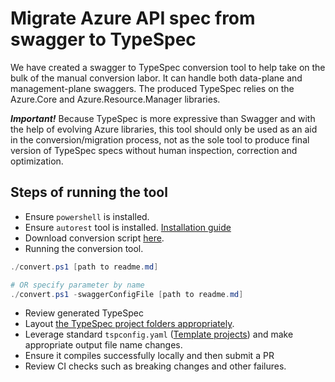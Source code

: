 # Migrate Azure API spec from swagger to TypeSpec

We have created a swagger to TypeSpec conversion tool to help take on the bulk of the manual conversion labor. It can handle both data-plane and management-plane swaggers. The produced TypeSpec relies on the Azure.Core and Azure.Resource.Manager libraries.

**_Important!_** Because TypeSpec is more expressive than Swagger and with the help of evolving Azure libraries, this tool should only be used as an aid in the conversion/migration process, not as the sole tool to produce final version of TypeSpec specs without human inspection, correction and optimization.

## Steps of running the tool

- Ensure `powershell` is installed.
- Ensure `autorest` tool is installed. [Installation guide](https://github.com/Azure/autorest/blob/main/docs/install/readme.md)
- Download conversion script [here](https://aka.ms/azsdk/openapi-to-typespec-script).
- Running the conversion tool.

```powershell
./convert.ps1 [path to readme.md]

# OR specify parameter by name
./convert.ps1 -swaggerConfigFile [path to readme.md]
```

- Review generated TypeSpec
- Layout [the TypeSpec project folders appropriately](https://github.com/Azure/azure-rest-api-specs/blob/main/documentation/typespec-structure-guidelines.md).
- Leverage standard `tspconfig.yaml` ([Template projects](https://github.com/microsoft/typespec/tree/main/eng/feeds)) and make appropriate output file name changes.
- Ensure it compiles successfully locally and then submit a PR
- Review CI checks such as breaking changes and other failures.
